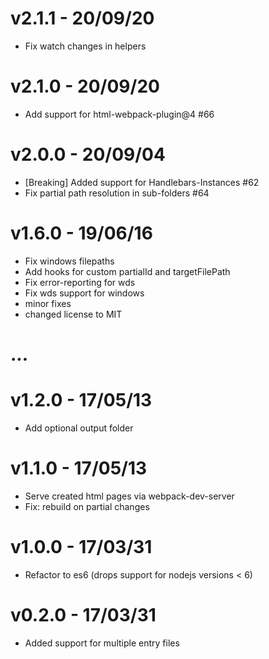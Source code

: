 # v2.1.1 - 20/09/20

- Fix watch changes in helpers

# v2.1.0 - 20/09/20

- Add support for html-webpack-plugin@4 #66

# v2.0.0 - 20/09/04

- [Breaking] Added support for Handlebars-Instances #62
- Fix partial path resolution in sub-folders #64

# v1.6.0 - 19/06/16

- Fix windows filepaths
- Add hooks for custom partialId and targetFilePath
- Fix error-reporting for wds
- Fix wds support for windows
- minor fixes
- changed license to MIT

# ...

# v1.2.0 - 17/05/13

- Add optional output folder

# v1.1.0 - 17/05/13

- Serve created html pages via webpack-dev-server
- Fix: rebuild on partial changes

# v1.0.0 - 17/03/31

- Refactor to es6 (drops support for nodejs versions < 6)

# v0.2.0 - 17/03/31

- Added support for multiple entry files
